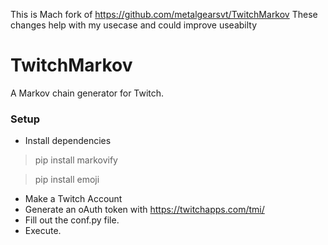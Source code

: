 This is Mach fork of https://github.com/metalgearsvt/TwitchMarkov
These changes help with my usecase and could improve useabilty


# TwitchMarkov
A Markov chain generator for Twitch.

### Setup
- Install dependencies
> pip install markovify

> pip install emoji
- Make a Twitch Account
- Generate an oAuth token with https://twitchapps.com/tmi/
- Fill out the conf.py file.
- Execute.
